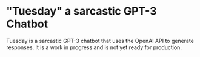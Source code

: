 # "Tuesday" a sarcastic GPT-3 Chatbot

Tuesday is a sarcastic GPT-3 chatbot that uses the OpenAI API to generate responses. It is a work in progress and is not yet ready for production.
